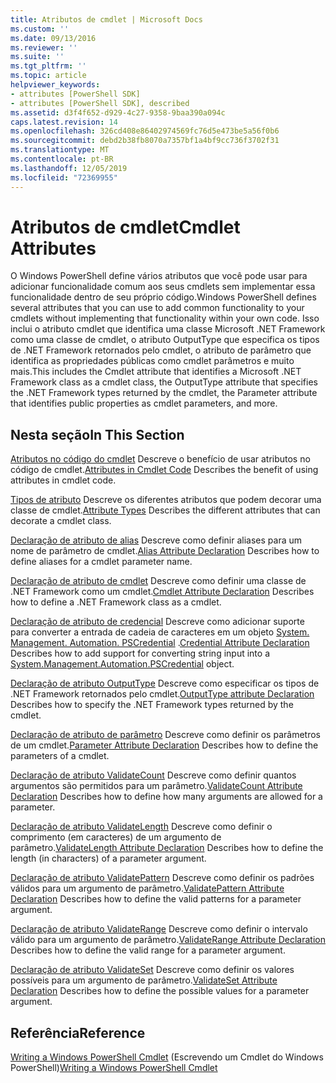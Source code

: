 ```yaml
---
title: Atributos de cmdlet | Microsoft Docs
ms.custom: ''
ms.date: 09/13/2016
ms.reviewer: ''
ms.suite: ''
ms.tgt_pltfrm: ''
ms.topic: article
helpviewer_keywords:
- attributes [PowerShell SDK]
- attributes [PowerShell SDK], described
ms.assetid: d3f4f652-d929-4c27-9358-9baa390a094c
caps.latest.revision: 14
ms.openlocfilehash: 326cd408e86402974569fc76d5e473be5a56f0b6
ms.sourcegitcommit: debd2b38fb8070a7357bf1a4bf9cc736f3702f31
ms.translationtype: MT
ms.contentlocale: pt-BR
ms.lasthandoff: 12/05/2019
ms.locfileid: "72369955"
---
```

# <a name="cmdlet-attributes"></a><span data-ttu-id="00966-102">Atributos de cmdlet</span><span class="sxs-lookup"><span data-stu-id="00966-102">Cmdlet Attributes</span></span>

<span data-ttu-id="00966-103">O Windows PowerShell define vários atributos que você pode usar para adicionar funcionalidade comum aos seus cmdlets sem implementar essa funcionalidade dentro de seu próprio código.</span><span class="sxs-lookup"><span data-stu-id="00966-103">Windows PowerShell defines several attributes that you can use to add common functionality to your cmdlets without implementing that functionality within your own code.</span></span> <span data-ttu-id="00966-104">Isso inclui o atributo cmdlet que identifica uma classe Microsoft .NET Framework como uma classe de cmdlet, o atributo OutputType que especifica os tipos de .NET Framework retornados pelo cmdlet, o atributo de parâmetro que identifica as propriedades públicas como cmdlet parâmetros e muito mais.</span><span class="sxs-lookup"><span data-stu-id="00966-104">This includes the Cmdlet attribute that identifies a Microsoft .NET Framework class as a cmdlet class, the OutputType attribute that specifies the .NET Framework types returned by the cmdlet, the Parameter attribute that identifies public properties as cmdlet parameters, and more.</span></span>

## <a name="in-this-section"></a><span data-ttu-id="00966-105">Nesta seção</span><span class="sxs-lookup"><span data-stu-id="00966-105">In This Section</span></span>

<span data-ttu-id="00966-106">[Atributos no código do cmdlet](./attributes-in-cmdlet-code.md) Descreve o benefício de usar atributos no código de cmdlet.</span><span class="sxs-lookup"><span data-stu-id="00966-106">[Attributes in Cmdlet Code](./attributes-in-cmdlet-code.md) Describes the benefit of using attributes in cmdlet code.</span></span>

<span data-ttu-id="00966-107">[Tipos de atributo](./attribute-types.md) Descreve os diferentes atributos que podem decorar uma classe de cmdlet.</span><span class="sxs-lookup"><span data-stu-id="00966-107">[Attribute Types](./attribute-types.md) Describes the different attributes that can decorate a cmdlet class.</span></span>

<span data-ttu-id="00966-108">[Declaração de atributo de alias](./alias-attribute-declaration.md) Descreve como definir aliases para um nome de parâmetro de cmdlet.</span><span class="sxs-lookup"><span data-stu-id="00966-108">[Alias Attribute Declaration](./alias-attribute-declaration.md) Describes how to define aliases for a cmdlet parameter name.</span></span>

<span data-ttu-id="00966-109">[Declaração de atributo de cmdlet](./cmdlet-attribute-declaration.md) Descreve como definir uma classe de .NET Framework como um cmdlet.</span><span class="sxs-lookup"><span data-stu-id="00966-109">[Cmdlet Attribute Declaration](./cmdlet-attribute-declaration.md) Describes how to define a .NET Framework class as a cmdlet.</span></span>

<span data-ttu-id="00966-110">[Declaração de atributo de credencial](./credential-attribute-declaration.md) Descreve como adicionar suporte para converter a entrada de cadeia de caracteres em um objeto [System. Management. Automation. PSCredential](/dotnet/api/System.Management.Automation.PSCredential) .</span><span class="sxs-lookup"><span data-stu-id="00966-110">[Credential Attribute Declaration](./credential-attribute-declaration.md) Describes how to add support for converting string input into a [System.Management.Automation.PSCredential](/dotnet/api/System.Management.Automation.PSCredential) object.</span></span>

<span data-ttu-id="00966-111">[Declaração de atributo OutputType](./outputtype-attribute-declaration.md) Descreve como especificar os tipos de .NET Framework retornados pelo cmdlet.</span><span class="sxs-lookup"><span data-stu-id="00966-111">[OutputType attribute Declaration](./outputtype-attribute-declaration.md) Describes how to specify the .NET Framework types returned by the cmdlet.</span></span>

<span data-ttu-id="00966-112">[Declaração de atributo de parâmetro](./parameter-attribute-declaration.md) Descreve como definir os parâmetros de um cmdlet.</span><span class="sxs-lookup"><span data-stu-id="00966-112">[Parameter Attribute Declaration](./parameter-attribute-declaration.md) Describes how to define the parameters of a cmdlet.</span></span>

<span data-ttu-id="00966-113">[Declaração de atributo ValidateCount](./validatecount-attribute-declaration.md) Descreve como definir quantos argumentos são permitidos para um parâmetro.</span><span class="sxs-lookup"><span data-stu-id="00966-113">[ValidateCount Attribute Declaration](./validatecount-attribute-declaration.md) Describes how to define how many arguments are allowed for a parameter.</span></span>

<span data-ttu-id="00966-114">[Declaração de atributo ValidateLength](./validatelength-attribute-declaration.md) Descreve como definir o comprimento (em caracteres) de um argumento de parâmetro.</span><span class="sxs-lookup"><span data-stu-id="00966-114">[ValidateLength Attribute Declaration](./validatelength-attribute-declaration.md) Describes how to define the length (in characters) of a parameter argument.</span></span>

<span data-ttu-id="00966-115">[Declaração de atributo ValidatePattern](./validatepattern-attribute-declaration.md) Descreve como definir os padrões válidos para um argumento de parâmetro.</span><span class="sxs-lookup"><span data-stu-id="00966-115">[ValidatePattern Attribute Declaration](./validatepattern-attribute-declaration.md) Describes how to define the valid patterns for a parameter argument.</span></span>

<span data-ttu-id="00966-116">[Declaração de atributo ValidateRange](./validaterange-attribute-declaration.md) Descreve como definir o intervalo válido para um argumento de parâmetro.</span><span class="sxs-lookup"><span data-stu-id="00966-116">[ValidateRange Attribute Declaration](./validaterange-attribute-declaration.md) Describes how to define the valid range for a parameter argument.</span></span>

<span data-ttu-id="00966-117">[Declaração de atributo ValidateSet](./validateset-attribute-declaration.md) Descreve como definir os valores possíveis para um argumento de parâmetro.</span><span class="sxs-lookup"><span data-stu-id="00966-117">[ValidateSet Attribute Declaration](./validateset-attribute-declaration.md) Describes how to define the possible values for a parameter argument.</span></span>

## <a name="reference"></a><span data-ttu-id="00966-118">Referência</span><span class="sxs-lookup"><span data-stu-id="00966-118">Reference</span></span>

<span data-ttu-id="00966-119">[Writing a Windows PowerShell Cmdlet](./writing-a-windows-powershell-cmdlet.md) (Escrevendo um Cmdlet do Windows PowerShell)</span><span class="sxs-lookup"><span data-stu-id="00966-119">[Writing a Windows PowerShell Cmdlet](./writing-a-windows-powershell-cmdlet.md)</span></span>
